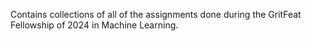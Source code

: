 Contains collections of all of the assignments done during the GritFeat Fellowship of 2024 in Machine Learning.